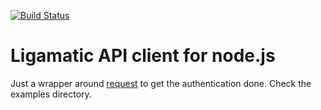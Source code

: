[![Build Status](https://travis-ci.org/d3media/ligamatic-api-node.svg)](https://travis-ci.org/d3media/ligamatic-api-node)
# Ligamatic API client for node.js

Just a wrapper around [request](https://github.com/request/request) to get the authentication done. Check the examples directory.
